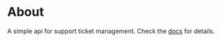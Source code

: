 # About
A simple api for support ticket management. Check the [docs](https://handyman-api-production-d322.up.railway.app) for details.
